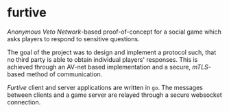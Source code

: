 # furtive

*Anonymous Veto Network*-based proof-of-concept for a social game which asks players to respond to sensitive questions. 

The goal of the project was to design and implement a protocol such, that no third party is able to obtain individual players' responses. This is achieved through an AV-net based implementation and a secure, *mTLS*-based method of communication.

*Furtive* client and server applications are written in `go`. The messages between clients and a game server are relayed through a secure websocket connection.